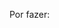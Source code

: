 Por fazer: 

[i14]: https://github.com/Ricordy/SD/issues/14                                  
[i15]: https://github.com/Ricordy/SD/issues/15                                  
[i16]: https://github.com/Ricordy/SD/issues/16                                  
[i17]: https://github.com/Ricordy/SD/issues/17                                      
[i18]: https://github.com/Ricordy/SD/issues/18                                      
[i19]: https://github.com/Ricordy/SD/issues/19                                      